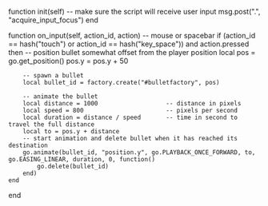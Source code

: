 function init(self)
	-- make sure the script will receive user input
	msg.post(".", "acquire_input_focus")
end

function on_input(self, action_id, action)
	-- mouse or spacebar
	if (action_id == hash("touch") or action_id == hash("key_space")) and action.pressed then
		-- position bullet somewhat offset from the player position
		local pos = go.get_position()
		pos.y = pos.y + 50

		-- spawn a bullet
		local bullet_id = factory.create("#bulletfactory", pos)

		-- animate the bullet
		local distance = 1000                   -- distance in pixels
		local speed = 800                       -- pixels per second
		local duration = distance / speed       -- time in second to travel the full distance
		local to = pos.y + distance
		-- start animation and delete bullet when it has reached its destination
		go.animate(bullet_id, "position.y", go.PLAYBACK_ONCE_FORWARD, to, go.EASING_LINEAR, duration, 0, function()
			go.delete(bullet_id)
		end)
	end
end
